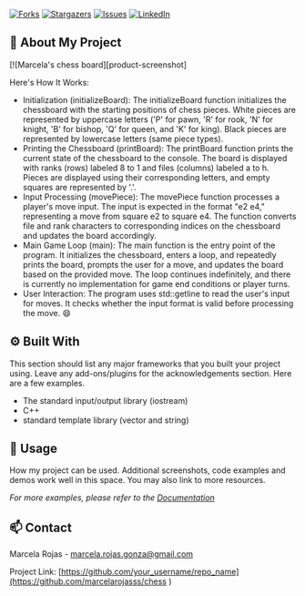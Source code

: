 [![Forks][forks-shield]][forks-url]
[![Stargazers][stars-shield]][stars-url]
[![Issues][issues-shield]][issues-url]
[![LinkedIn][linkedin-shield]][linkedin-url]





<!-- ABOUT THE PROJECT -->
## 🧠 About My Project

[![Marcela's chess board][product-screenshot]


Here's How It Works:
* Initialization (initializeBoard): The initializeBoard function initializes the chessboard with the starting positions of chess pieces.
  White pieces are represented by uppercase letters ('P' for pawn, 'R' for rook, 'N' for knight, 'B' for bishop, 'Q' for queen, and 'K' for king).
  Black pieces are represented by lowercase letters (same piece types).
* Printing the Chessboard (printBoard): The printBoard function prints the current state of the chessboard to the console.
The board is displayed with ranks (rows) labeled 8 to 1 and files (columns) labeled a to h.
Pieces are displayed using their corresponding letters, and empty squares are represented by '.'.
* Input Processing (movePiece): The movePiece function processes a player's move input. The input is expected in the format "e2 e4," representing a move from square e2 to square e4.
The function converts file and rank characters to corresponding indices on the chessboard and updates the board accordingly.
* Main Game Loop (main): The main function is the entry point of the program. It initializes the chessboard, enters a loop, and repeatedly prints the board, prompts the user for a move, and updates the board based on the provided move.
The loop continues indefinitely, and there is currently no implementation for game end conditions or player turns.
* User Interaction: The program uses std::getline to read the user's input for moves.
It checks whether the input format is valid before processing the move.
 :smile:

## ⚙️ Built With
This section should list any major frameworks that you built your project using. Leave any add-ons/plugins for the acknowledgements section. Here are a few examples.
* The standard input/output library (iostream) 
* C++
* standard template library (vector and string) 



<!-- USAGE EXAMPLES -->
## 🦾 Usage

How my project can be used. Additional screenshots, code examples and demos work well in this space. You may also link to more resources.

_For more examples, please refer to the [Documentation](https://example.com)_





<!-- CONTACT -->
## 📫 Contact

Marcela Rojas  - marcela.rojas.gonza@gmail.com

Project Link: [https://github.com/your_username/repo_name](https://github.com/marcelarojasss/chess )





<!-- MARKDOWN LINKS & IMAGES -->
<!-- https://www.markdownguide.org/basic-syntax/#reference-style-links -->
[forks-shield]: https://img.shields.io/github/forks/roshanlam/ReadMeTemplate?style=for-the-badge
[forks-url]: https://github.com/roshanlam/ReadMeTemplate/network/members
[stars-shield]: https://img.shields.io/github/stars/roshanlam/ReadMeTemplate?style=for-the-badge
[stars-url]: https://github.com/roshanlam/ReadMeTemplate/stargazers
[issues-shield]: https://img.shields.io/github/issues/roshanlam/ReadMeTemplate?style=for-the-badge
[issues-url]: https://github.com/roshanlam/ReadMeTemplate/issues
[linkedin-shield]: https://img.shields.io/badge/-LinkedIn-black.svg?style=flat-square&logo=linkedin&colorB=555
[linkedin-url]: https://linkedin.com/in/roshan-lamichhane
